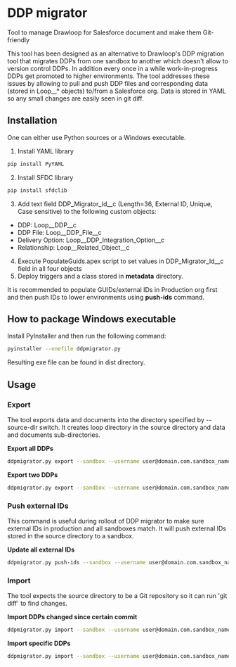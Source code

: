 # DDP migrator
Tool to manage Drawloop for Salesforce document and make them Git-friendly


This tool has been designed as an alternative to Drawloop's DDP migration tool
that migrates DDPs from one sandbox to another which doesn't allow to version
control DDPs. In addition every once in a while work-in-progress DDPs get
promoted to higher environments.
The tool addresses these issues by allowing to pull and push DDP files and
corresponding data (stored in Loop__* objects) to/from a Salesforce org.
Data is stored in YAML so any small changes are easily seen in git diff.

## Installation

One can either use Python sources or a Windows executable.

1. Install YAML library
```sh
pip install PyYAML
```

2. Install SFDC library
```sh
pip install sfdclib
```

3. Add text field DDP\_Migrator\_Id\_\_c (Length=36, External ID, Unique, Case sensitive) to the following custom objects:
 * DDP: Loop\_\_DDP\_\_c
 * DDP File: Loop\_\_DDP\_File\_\_c
 * Delivery Option: Loop\_\_DDP\_Integration_Option\_\_c
 * Relationship: Loop\_\_Related\_Object\_\_c

4. Execute PopulateGuids.apex script to set values in DDP\_Migrator\_Id\_\_c field in all four objects
5. Deploy triggers and a class stored in **metadata** directory.

It is recommended to populate GUIDs/external IDs in Production org first
and then push IDs to lower environments using **push-ids** command.

How to package Windows executable
---------------------------------
Install PyInstaller and then run the following command:
```sh
pyinstaller --onefile ddpmigrator.py
```
Resulting exe file can be found in dist directory.

## Usage

### Export

The tool exports data and documents into the directory specified by --source-dir switch.
It creates loop directory in the source directory and data and documents sub-directories.

**Export all DDPs**
```sh
ddpmigrator.py export --sandbox --username user@domain.com.sandbox_name --password Secret --source-dir ..
```

**Export two DDPs**
```sh
ddpmigrator.py export --sandbox --username user@domain.com.sandbox_name --password Secret --source-dir .. --ddp "DDP one" "DDP two"
```

### Push external IDs

This command is useful during rollout of DDP migrator to make sure external IDs in production and all sandboxes match.
It will push external IDs stored in the source directory to a sandbox.

**Update all external IDs**
```sh
ddpmigrator.py push-ids --sandbox --username user@domain.com.sandbox_name --password Secret --source-dir ..
```

### Import
The tool expects the source directory to be a Git repository so it can run 'git diff' to find changes.

**Import DDPs changed since certain commit**
```sh
ddpmigrator.py import --sandbox --username user@domain.com.sandbox_name --password Secret --source-dir .. --baseline 6771fbc7
```

**Import specific DDPs**
```sh
ddpmigrator.py import --sandbox --username user@domain.com.sandbox_name --password Secret --source-dir .. --ddp "DDP one" "DDP two"
```
